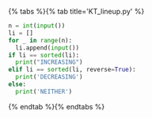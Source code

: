 {% tabs %}{% tab title='KT_lineup.py' %}

```py
n = int(input())
li = []
for _ in range(n):
  li.append(input())
if li == sorted(li):
  print("INCREASING")
elif li == sorted(li, reverse=True):
  print('DECREASING')
else:
  print('NEITHER')
```

{% endtab %}{% endtabs %}
